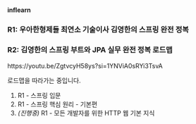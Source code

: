 <h4>inflearn</h4>
<h3>R1: 우아한형제들 최연소 기술이사 김영한의 스프링 완전 정복</h3>
<h3>R2: 김영한의 스프링 부트와 JPA 실무 완전 정복 로드맵</h3>
<p>https://youtu.be/ZgtvcyH58ys?si=1YNViA0sRYi3TsvA</P>
<p>로드맵을 따라가는 중입니다.</p>

01. R1 - 스프링 입문
02. R1 - 스프링 핵심 원리 - 기본편
03. <em>(진행중)</em> R1 - 모든 개발자를 위한 HTTP 웹 기본 지식